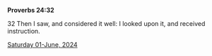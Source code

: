 **Proverbs 24:32**

32 Then I saw, and considered it well: I looked upon it, and received instruction.

[Saturday 01-June, 2024](https://getbible.life/kjv/Proverbs/24/32)
